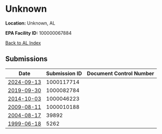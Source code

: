 # Unknown

**Location:** Unknown, AL

**EPA Facility ID:** 100000067884

[Back to AL Index](../../index.md)

## Submissions

| Date | Submission ID | Document Control Number |
|------|--------------|-------------------------|
| [2024-09-13](submissions/1000117714.md) | 1000117714 |  |
| [2019-09-30](submissions/1000082784.md) | 1000082784 |  |
| [2014-10-03](submissions/1000046223.md) | 1000046223 |  |
| [2009-08-11](submissions/1000010188.md) | 1000010188 |  |
| [2004-08-17](submissions/39892.md) | 39892 |  |
| [1999-06-18](submissions/5262.md) | 5262 |  |
